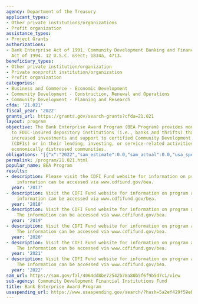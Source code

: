 ```yaml
---
agency: Department of the Treasury
applicant_types:
- Other private institutions/organizations
- Profit organization
assistance_types:
- Project Grants
authorizations:
- Bank Enterprise Act of 1991, Community Development Banking and Financial Institutions
  Act of 1994. 12 U.S.C. &sect; 1834a, 4713.
beneficiary_types:
- Other private institution/organization
- Private nonprofit institution/organization
- Profit organization
categories:
- Business and Commerce - Economic Development
- Community Development - Construction, Renewal and Operations
- Community Development - Planning and Research
cfda: '21.021'
fiscal_year: '2022'
grants_url: https://grants.gov/search-grants?cfda=21.021
layout: program
objective: The Bank Enterprise Award Program (BEA Program) provides monetary awards
  to FDIC-insured depository institutions (i.e., banks and thrifts) that demonstrate
  increased investments and support to certified Community Development Financial Institutions
  (CDFIs) or in their lending, investing, or service-related activities in the most
  economically distressed communities.
obligations: '[{"x":"2022","sam_estimate":0.0,"sam_actual":0.0,"usa_spending_actual":25722965.36},{"x":"2023","sam_estimate":70000000.0,"sam_actual":0.0,"usa_spending_actual":69999897.0},{"x":"2024","sam_estimate":35000000.0,"sam_actual":0.0,"usa_spending_actual":40000069.0}]'
permalink: /program/21.021.html
popular_name: BEA Program
results:
- description: Please visit the CDFI Fund website for information on program accomplishments.  The
    information can be accessed via www.cdfiund.gov/bea.
  year: '2017'
- description: Visit the CDFI Fund website for information on program accomplishments.  The
    information can be accessed via www.cdfifund.gov/bea.
  year: '2018'
- description: Visit the CDFI Fund website for information on program accomplishments.
    The information can be accessed via www.cdfifund.gov/bea.
  year: '2019'
- description: Visit the CDFI Fund website for information on program accomplishments.
    The information can be accessed via www.cdfifund.gov/bea.
  year: '2020'
- description: Visit the CDFI Fund website for information on program accomplishments.
    The information can be accessed via www.cdfifund.gov/bea.
  year: '2021'
- description: Visit the CDFI Fund website for information on program accomplishments.
    The information can be accessed via www.cdfifund.gov/bea.
  year: '2022'
sam_url: https://sam.gov/fal/4064dd8be72542b78a80b5f6f9b5d7c1/view
sub-agency: Community Development Financial Institutions Fund
title: Bank Enterprise Award Program
usaspending_url: https://www.usaspending.gov/search/?hash=5a2ef429f59ebe9ee651e9184fbaa3a1
---
```

